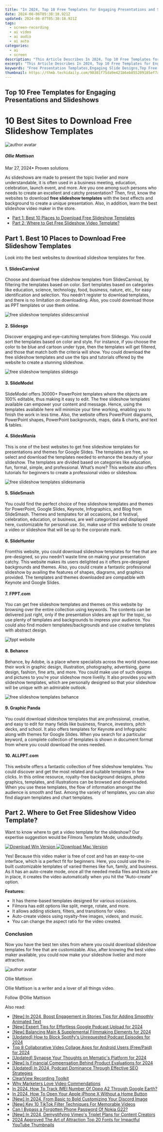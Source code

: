 ```yaml
---
title: "In 2024, Top 10 Free Templates for Engaging Presentations and Slideshows"
date: 2024-06-06T05:38:18.921Z
updated: 2024-06-07T05:38:18.921Z
tags: 
  - screen-recording
  - ai video
  - ai audio
  - ai auto
categories: 
  - ai
  - screen
description: "This Article Describes In 2024, Top 10 Free Templates for Engaging Presentations and Slideshows"
excerpt: "This Article Describes In 2024, Top 10 Free Templates for Engaging Presentations and Slideshows"
keywords: "Free Presentation Templates,Engaging Slide Designs,Top Free Presentations,Free Slideshow Samples,Free Presentation Tools,Easy Presentation Layouts,Templates for Engaging Slides"
thumbnail: https://thmb.techidaily.com/98381f75da9e421b6eb855209185ef7a1fbf0a3e49f7737dbe8956238d8582c9.jpg
---
```


## Top 10 Free Templates for Engaging Presentations and Slideshows

# 10 Best Sites to Download Free Slideshow Templates

![author avatar](https://images.wondershare.com/filmora/article-images/ollie-mattison.jpg)

##### Ollie Mattison

 Mar 27, 2024• Proven solutions

As slideshows are made to present the topic livelier and more understandable, it is often used in a business meeting, education, celebration, launch event, and more. Are you one among such persons who needs to create an excellent and catchy presentation? Then, first, know the websites to download **free slideshow templates** with the best effects and background to create a unique presentation. Also, in addition, learn the best slideshow video maker in the store.

* [Part 1: Best 10 Places to Download Free Slideshow Templates](#part1)
* [Part 2: Where to Get Free Slideshow Video Template?](#part2)

## Part 1\. Best 10 Places to Download Free Slideshow Templates

Look into the best websites to download slideshow templates for free.

#### 1. SlidesCarnival

Choose and download free slideshow templates from SlidesCarnival, by filtering the templates based on color. Sort templates based on categories like education, science, technology, food, business, nature, etc., for easy identification and selection. You needn’t register to download templates, and there is no limitation on downloading. Also, you could download those as PPT templates or use them online.

![free slideshow templates slidescarnival](https://images.wondershare.com/filmora/article-images/2021/free-slideshow-templates-slidescarnival.jpg)

#### 2. Slidesgo

Discover engaging and eye-catching templates from Slidesgo. You could sort the templates based on color and style. For instance, if you choose the color to be blue and cartoon under type, then the templates will get filtered, and those that match both the criteria will show. You could download the free slideshow templates and use the tips and tutorials offered by the website to create a stunning slideshow.

![free slideshow templates slidesgo](https://images.wondershare.com/filmora/article-images/2021/free-slideshow-templates-slidesgo.jpg)

#### 3. SlideModel

SlideModel offers 30000+ PowerPoint templates where the objects are 100% editable, thus making it easy to edit. The free slideshow templates available can empower your content and message. Hence, using the templates available here will minimize your time working, enabling you to finish the work in less time. Also, the website offers PowerPoint diagrams, PowerPoint shapes, PowerPoint backgrounds, maps, data & charts, and text & tables.

#### 4. SlidesMania

This is one of the best websites to get free slideshow templates for presentations and themes for Google Slides. The templates are free, so select and download the templates needed to enhance the beauty of your slideshow. The templates are divided based on categories like education, fun, formal, simple, and professional. What’s more? This website also offers tutorials for beginners to create a professional video or slideshow.

![free slideshow templates slidesmania](https://images.wondershare.com/filmora/article-images/2021/free-slideshow-templates-slidesmania.jpg)

#### 5. SlideSmash

You could find the perfect choice of free slideshow templates and themes for PowerPoint, Google Slides, Keynote, Infographics, and Blog from SlideSmash. Themes and templates for all occasions, be it festival, celebration, education, or business, are well categorized and displayed here, customizable for personal use. So, make use of this website to create a video or slideshow that will be up to the corporate mark.

#### 6. SlideHunter

Fromthis website, you could download slideshow templates for free that are pre-designed, so you needn’t waste time on making your presentation catchy. This website makes its users delighted as it offers pre-designed backgrounds and themes. Also, you could create a fantastic professional slideshow by availing the features of shapes, diagrams, and graphics provided. The templates and themes downloaded are compatible with Keynote and Google Slides.

#### 7. FPPT.com

You can get free slideshow templates and themes on this website by browsing over the entire collection using keywords. The contents can be delivered just right, only if the presentation slides are apt for the topic, so use plenty of templates and backgrounds to impress your audience. You could also find modern templates/backgrounds and use creative templates with abstract design.

![fppt website](https://images.wondershare.com/filmora/article-images/2021/free-slideshow-templates-fppt.jpg)

#### 8. Behance

Behance, by Adobe, is a place where specialists across the world showcase their work in graphic design, illustration, photography, advertising, game design, fashion, fine arts, and more. You could make use of such designs and pictures to you’re your slideshow more livelily. It also provides you with slideshow templates, which are personally designed so that your slideshow will be unique with an admirable outlook.

![free slideshow templates behance](https://images.wondershare.com/filmora/article-images/2021/free-slideshow-templates-behance.jpg)

#### 9. Graphic Panda

You could download slideshow templates that are professional, creative, and easy to edit for many fields like business, finance, investors, pitch decks, and school. It also offers templates for Keynote and Infographic along with themes for Google Slides. When you search for a particular keyword, a complete collection of templates is shown in document format from where you could download the ones needed.

#### 10. ALLPPT.com

This website offers a fantastic collection of free slideshow templates. You could discover and get the most related and suitable templates in few clicks. In this online resource, royalty-free background designs, photo graphics, templates, and illustrations can be browsed and downloaded. When you use these templates, the flow of information amongst the audience is smooth and fast. Among the variety of templates, you can also find diagram templates and chart templates.

## Part 2\. Where to Get Free Slideshow Video Template?

Want to know where to get a video template for the slideshow? Our expertise suggestion would be Filmora Template Mode, undoubtedly.

[![Download Win Version](https://images.wondershare.com/filmora/guide/download-btn-win.jpg) ](https://tools.techidaily.com/wondershare/filmora/download/) [![Download Mac Version](https://images.wondershare.com/filmora/guide/download-btn-mac.jpg) ](https://tools.techidaily.com/wondershare/filmora/download/)

Yes! Because this video maker is free of cost and has an easy-to-use interface, which is a perfect fit for beginners. Here, you could use the in-built customizable templates of varied themes like fun, family, and business. As it has an auto-create mode, once all the needed media files and texts are in place, it creates the video automatically when you hit the “Auto-create” option.

**Features:**

* It has theme-based templates designed for various occasions.
* Filmora has edit options like split, merge, rotate, and more.
* It allows adding stickers, filters, and transitions for video.
* Auto-create videos using royalty-free images, videos, and music.
* You can change the aspect ratio for the video created.

### Conclusion

Now you have the best ten sites from where you could download slideshow templates for free that are customizable. Also, after knowing the best video maker available, you could now make your slideshow livelier and more attractive.

![author avatar](https://images.wondershare.com/filmora/article-images/ollie-mattison.jpg)

Ollie Mattison

Ollie Mattison is a writer and a lover of all things video.

Follow @Ollie Mattison


<ins class="adsbygoogle"
     style="display:block"
     data-ad-format="autorelaxed"
     data-ad-client="ca-pub-7571918770474297"
     data-ad-slot="1223367746"></ins>



<ins class="adsbygoogle"
     style="display:block"
     data-ad-client="ca-pub-7571918770474297"
     data-ad-slot="8358498916"
     data-ad-format="auto"
     data-full-width-responsive="true"></ins>


<span class="atpl-alsoreadstyle">Also read:</span>
<div><ul>
<li><a href="https://vp-tips.techidaily.com/new-in-2024-boost-engagement-in-stories-tips-for-adding-smoothly-animated-text/"><u>[New] In 2024, Boost Engagement in Stories  Tips for Adding Smoothly Animated Text</u></a></li>
<li><a href="https://vp-tips.techidaily.com/new-expert-tips-for-effortless-google-podcast-upload-for-2024/"><u>[New] Expert Tips for Effortless Google Podcast Upload for 2024</u></a></li>
<li><a href="https://vp-tips.techidaily.com/new-balancing-main-and-supplemental-filmmaking-elements-for-2024/"><u>[New] Balancing Main & Supplemental Filmmaking Elements for 2024</u></a></li>
<li><a href="https://vp-tips.techidaily.com/updated-how-to-block-spotifys-unrequested-podcast-episodes-for-2024/"><u>[Updated] How to Block Spotify's Unrequested Podcast Episodes for 2024</u></a></li>
<li><a href="https://vp-tips.techidaily.com/top-8-collaborative-video-collage-apps-for-android-users-freepaid-for-2024/"><u>Top 8 Collaborative Video Collage Apps for Android Users (Free/Paid) for 2024</u></a></li>
<li><a href="https://vp-tips.techidaily.com/updated-synapse-your-thoughts-on-mematics-platform-for-2024/"><u>[Updated] Synapse Your Thoughts on Mematic's Platform for 2024</u></a></li>
<li><a href="https://vp-tips.techidaily.com/new-is-financial-compensation-behind-product-evaluations-for-2024/"><u>[New] Is Financial Compensation Behind Product Evaluations for 2024</u></a></li>
<li><a href="https://vp-tips.techidaily.com/updated-in-2024-podcast-dominance-through-effective-seo-strategies/"><u>[Updated] In 2024, Podcast Dominance Through Effective SEO Strategies</u></a></li>
<li><a href="https://on-screen-recording.techidaily.com/clearview-recording-toolkit/"><u>ClearView Recording Toolkit</u></a></li>
<li><a href="https://extra-information.techidaily.com/why-marketers-love-video-commendations/"><u>Why Marketers Love Video Commendations</u></a></li>
<li><a href="https://android-unlock.techidaily.com/in-2024-how-to-track-imei-number-of-oppo-a2-through-google-earth-by-drfone-android/"><u>In 2024, How To Track IMEI Number Of Oppo A2 Through Google Earth?</u></a></li>
<li><a href="https://ios-unlock.techidaily.com/in-2024-how-to-open-your-apple-iphone-x-without-a-home-button-by-drfone-ios/"><u>In 2024, How To Open Your Apple iPhone X Without a Home Button</u></a></li>
<li><a href="https://discord-videos.techidaily.com/new-in-2024-from-basic-to-bold-customizing-your-discord-image/"><u>[New] In 2024, From Basic to Bold  Customizing Your Discord Image</u></a></li>
<li><a href="https://tiktok-video-files.techidaily.com/new-key-10-tiktok-filter-techniques-for-memorable-videos/"><u>[New] Key 10 TikTok Filter Techniques For Memorable Videos</u></a></li>
<li><a href="https://easy-unlock-android.techidaily.com/can-i-bypass-a-forgotten-phone-password-of-nokia-g22-by-drfone-android/"><u>Can I Bypass a Forgotten Phone Password Of Nokia G22?</u></a></li>
<li><a href="https://vimeo-videos.techidaily.com/new-in-2024-demystifying-vimeos-triplet-plans-for-content-creators/"><u>[New] In 2024, Demystifying Vimeo's Triplet Plans for Content Creators</u></a></li>
<li><a href="https://youtube-help.techidaily.com/2024-approved-the-art-of-attraction-top-20-fonts-for-impactful-youtube-thumbnails/"><u>2024 Approved  The Art of Attraction  Top 20 Fonts for Impactful YouTube Thumbnails</u></a></li>
</ul></div>
